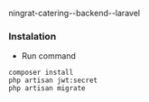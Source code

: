 ningrat-catering--backend--laravel

### Instalation
- Run command
```
composer install
php artisan jwt:secret
php artisan migrate
```
